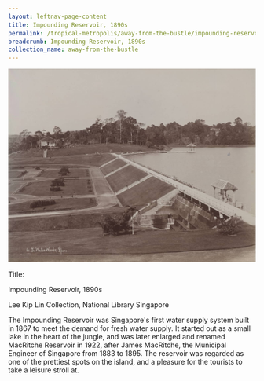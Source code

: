 ```yaml
---
layout: leftnav-page-content
title: Impounding Reservoir, 1890s
permalink: /tropical-metropolis/away-from-the-bustle/impounding-reservoir-1890s/
breadcrumb: Impounding Reservoir, 1890s
collection_name: away-from-the-bustle
---
```


![Impounding Reservoir, 1890s](/images/Sub3-5-The-Water-Works.jpg)
<div class="custom-caption style-two">
<div><p>Title:</p><p>Impounding Reservoir, 1890s</p></div>
<div>Lee Kip Lin Collection, National Library Singapore</div>
</div>

The Impounding Reservoir was Singapore's first water supply system built in 1867 to meet the demand for fresh water supply. It started out as a small lake in the heart of the jungle, and was later enlarged and renamed MacRitche Reservoir in 1922, after James MacRitche, the Municipal Engineer of Singapore from 1883 to 1895. The reservoir was regarded as one of the prettiest spots on the island, and a pleasure for the tourists to take a leisure stroll at.
 
